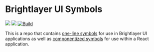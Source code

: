 # Brightlayer UI Symbols
[![](https://img.shields.io/npm/v/@brightlayer-ui/symbols.svg?label=@brightlayer-ui/symbols&style=flat)](https://www.npmjs.com/package/@brightlayer-ui/symbols)
[![](https://img.shields.io/npm/v/@brightlayer-ui/symbols-mui.svg?label=@brightlayer-ui/symbols-mui&style=flat)](https://www.npmjs.com/package/@brightlayer-ui/symbols-mui)
[![Build](https://github.com/etn-ccis/blui-symbols/actions/workflows/blui-ci.yml/badge.svg?branch=master)](https://github.com/etn-ccis/blui-symbols/actions/workflows/blui-ci.yml)

This is a repo that contains [one-line symbols](https://github.com/etn-ccis/blui-symbols/tree/master/symbols) for use in Brightlayer UI applications as well as [componentized symbols](https://github.com/etn-ccis/blui-symbols/tree/master/symbols-mui) for use within a React application.
